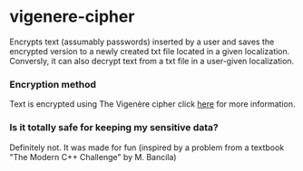 # vigenere-cipher
Encrypts text (assumably passwords) inserted by a user and saves the encrypted version to a newly created txt file located in a given localization. 
Conversly, it can also decrypt text from a txt file in a user-given localization.
### Encryption method
Text is encrypted using The Vigenère cipher click [here](https://en.wikipedia.org/wiki/Vigenère_cipher) for more information.
### Is it totally safe for keeping my sensitive data?
Definitely not. It was made for fun (inspired by a problem from a textbook "The Modern C++ Challenge" by M. Bancila)
